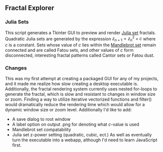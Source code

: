 ## Fractal Explorer
### Julia Sets

This script generates a Tkinter GUI to preview and render [Julia set](http://mathworld.wolfram.com/JuliaSet.html) fractals. Quadratic Julia sets are generated by the expression
$z_{n+1} = z_{n}^{2} +c$
where _c_ is a constant.
Sets whose value of _c_ lies within the [Mandlebrot set](http://mathworld.wolfram.com/MandelbrotSet.html) remain connected and are called Fatou sets, and other values of _c_ form disconnected, interesting fractal patterns called Cantor sets or Fatou dust.

### Changes

This was my first attempt at creating a packaged GUI for any of my projects, and it made me realize how slow creating a desktop executable is. Additionally, the fractal rendering system currently uses nested for-loops to generate the fractal, which is slow and resistant to changes in window size or zoom. Finding a way to utilize iterative vectorized functions and filter() would dramatically reduce the rendering time which would allow for a dynamic window size or zoom level.
Additionally I'd like to add:
- A save dialog to root window
- A label option on output .png for denoting what _c_-value is used
- Mandlebrot set compatability
- Julia set z-power setting (quadratic, cubic, ect.)
As well as eventually turn the executable into a webapp, although I'd need to learn JavaScript first.
